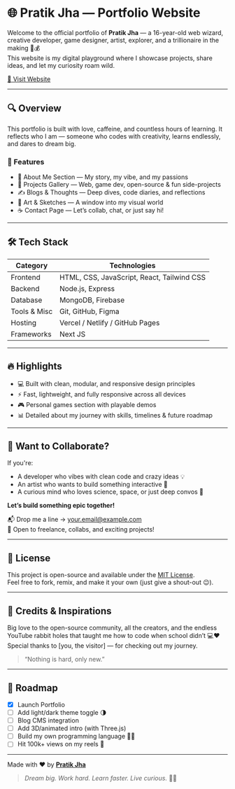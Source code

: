 # 🌐 Pratik Jha — Portfolio Website

Welcome to the official portfolio of **Pratik Jha** — a 16-year-old web wizard, creative developer, game designer, artist, explorer, and a trillionaire in the making 🚀💰  
This website is my digital playground where I showcase projects, share ideas, and let my curiosity roam wild.

[🔗 Visit Website](https://portfolio-eosin-three-28.vercel.app/) &nbsp;

---

## 🔍 Overview

This portfolio is built with love, caffeine, and countless hours of learning. It reflects who I am — someone who codes with creativity, learns endlessly, and dares to dream big.

### 🌟 Features
- 🧠 About Me Section — My story, my vibe, and my passions
- 💼 Projects Gallery — Web, game dev, open-source & fun side-projects
- ✍️ Blogs & Thoughts — Deep dives, code diaries, and reflections
- 🎨 Art & Sketches — A window into my visual world
- ☕ Contact Page — Let’s collab, chat, or just say hi!

---

## 🛠️ Tech Stack

| Category      | Technologies                                           |
|---------------|--------------------------------------------------------|
| Frontend      | HTML, CSS, JavaScript, React, Tailwind CSS             |
| Backend       | Node.js, Express                                       |
| Database      | MongoDB, Firebase                                      |
| Tools & Misc  | Git, GitHub, Figma                                     |
| Hosting       | Vercel / Netlify / GitHub Pages                        |
| Frameworks    | Next JS                                                |

---

## 🔥 Highlights

- 💻 Built with clean, modular, and responsive design principles
- ⚡ Fast, lightweight, and fully responsive across all devices
- 🎮 Personal games section with playable demos
- 📊 Detailed about my journey with skills, timelines & future roadmap

---

## 📣 Want to Collaborate?

If you're:
- A developer who vibes with clean code and crazy ideas 💡
- An artist who wants to build something interactive 🎨
- A curious mind who loves science, space, or just deep convos 🌌

**Let’s build something epic together!**

📬 Drop me a line → your.email@example.com  
🤝 Open to freelance, collabs, and exciting projects!

---

## 📜 License

This project is open-source and available under the [MIT License](LICENSE).  
Feel free to fork, remix, and make it your own (just give a shout-out 😉).

---

## 🙏 Credits & Inspirations

Big love to the open-source community, all the creators, and the endless YouTube rabbit holes that taught me how to code when school didn’t 💻❤️  
Special thanks to [you, the visitor] — for checking out my journey.

> “Nothing is hard, only new.”

---

## 🚀 Roadmap

- [x] Launch Portfolio
- [ ] Add light/dark theme toggle 🌗
- [ ] Blog CMS integration
- [ ] Add 3D/animated intro (with Three.js)
- [ ] Build my own programming language 👨‍💻
- [ ] Hit 100k+ views on my reels 🤳

---

Made with ❤️ by [**Pratik Jha**](https://portfolio-eosin-three-28.vercel.app/)

> _Dream big. Work hard. Learn faster. Live curious._ 🧠💫

